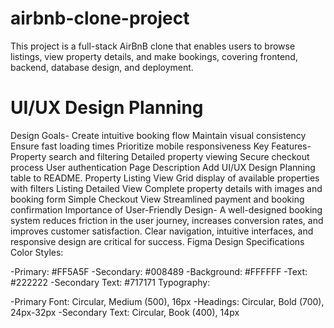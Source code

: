 # airbnb-clone-project
This project is a full-stack AirBnB clone that enables users to browse listings, view property details, and make bookings, covering frontend, backend, database design, and deployment.
# UI/UX Design Planning
Design Goals-
Create intuitive booking flow
Maintain visual consistency
Ensure fast loading times
Prioritize mobile responsiveness
Key Features-
Property search and filtering
Detailed property viewing
Secure checkout process
User authentication
Page	Description
Add UI/UX Design Planning table to README.
Property Listing View	Grid display of available properties with filters
Listing Detailed View	Complete property details with images and booking form
Simple Checkout View	Streamlined payment and booking confirmation
Importance of User-Friendly Design-
A well-designed booking system reduces friction in the user journey, increases conversion rates, and improves customer satisfaction. Clear navigation, intuitive interfaces, and responsive design are critical for success.
Figma Design Specifications
Color Styles:

-Primary: #FF5A5F
-Secondary: #008489
-Background: #FFFFFF
-Text: #222222
-Secondary Text: #717171
Typography:

-Primary Font: Circular, Medium (500), 16px
-Headings: Circular, Bold (700), 24px-32px
-Secondary Text: Circular, Book (400), 14px
